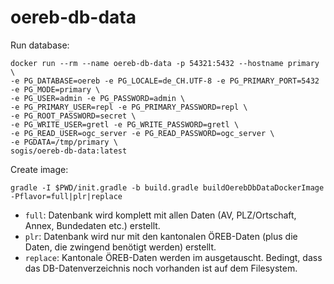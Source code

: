 # oereb-db-data

Run database:
```
docker run --rm --name oereb-db-data -p 54321:5432 --hostname primary \
-e PG_DATABASE=oereb -e PG_LOCALE=de_CH.UTF-8 -e PG_PRIMARY_PORT=5432 -e PG_MODE=primary \
-e PG_USER=admin -e PG_PASSWORD=admin \
-e PG_PRIMARY_USER=repl -e PG_PRIMARY_PASSWORD=repl \
-e PG_ROOT_PASSWORD=secret \
-e PG_WRITE_USER=gretl -e PG_WRITE_PASSWORD=gretl \
-e PG_READ_USER=ogc_server -e PG_READ_PASSWORD=ogc_server \
-e PGDATA=/tmp/primary \
sogis/oereb-db-data:latest
```


Create image:
```
gradle -I $PWD/init.gradle -b build.gradle buildOerebDbDataDockerImage -Pflavor=full|plr|replace
```

- `full`: Datenbank wird komplett mit allen Daten (AV, PLZ/Ortschaft, Annex, Bundedaten etc.) erstellt.
- `plr`: Datenbank wird nur mit den kantonalen ÖREB-Daten (plus die Daten, die zwingend benötigt werden) erstellt.
- `replace`: Kantonale ÖREB-Daten werden im ausgetauscht. Bedingt, dass das DB-Datenverzeichnis noch vorhanden ist auf dem Filesystem.

